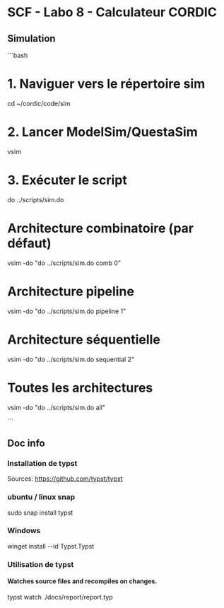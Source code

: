 # SCF - Labo 8 - Calculateur CORDIC

## Simulation
´´´bash
# 1. Naviguer vers le répertoire sim
cd ~/cordic/code/sim

# 2. Lancer ModelSim/QuestaSim
vsim

# 3. Exécuter le script
do ../scripts/sim.do

# Architecture combinatoire (par défaut)
vsim -do "do ../scripts/sim.do comb 0"

# Architecture pipeline
vsim -do "do ../scripts/sim.do pipeline 1"

# Architecture séquentielle
vsim -do "do ../scripts/sim.do sequential 2"

# Toutes les architectures
vsim -do "do ../scripts/sim.do all"

´´´

## Doc info
### Installation de typst

Sources: https://github.com/typst/typst

### ubuntu / linux snap
sudo snap install typst

### Windows 
winget install --id Typst.Typst

### Utilisation de typst

#### Watches source files and recompiles on changes.
typst watch ./docs/report/report.typ

